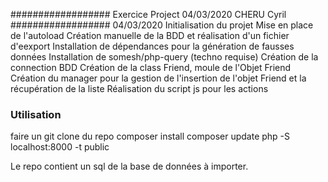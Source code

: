 ##################
Exercice Project
04/03/2020
CHERU Cyril
##################
04/03/2020
Initialisation du projet
Mise en place de l'autoload
Création manuelle de la BDD et réalisation d'un fichier d'eexport
Installation de dépendances pour la génération de fausses données
Installation de somesh/php-query (techno requise)
Création de la connection BDD
Création de la class Friend, moule de l'Objet Friend
Création du manager pour la gestion de l'insertion de l'objet Friend et la récupération de la liste
Réalisation du script js pour les actions

### Utilisation

faire un git clone du repo
composer install
composer update
php -S localhost:8000 -t public

Le repo contient un sql de la base de données à importer.
